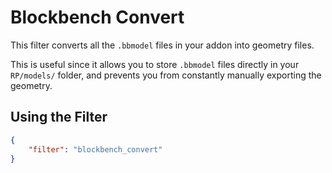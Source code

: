 # Blockbench Convert

This filter converts all the `.bbmodel` files in your addon into geometry files. 

This is useful since it allows you to store `.bbmodel` files directly in your `RP/models/` folder, and prevents you from constantly manually exporting the geometry.

## Using the Filter

```json
{
    "filter": "blockbench_convert"
}
```